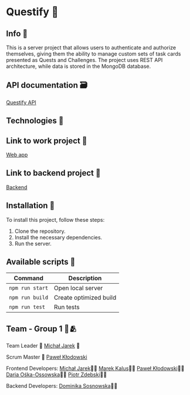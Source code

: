 #  Questify 🎉

## Info 📖

This is a server project that allows users to authenticate and authorize themselves, giving them the ability to manage custom sets of task cards presented as Quests and Challenges. The project uses REST API architecture, while data is stored in the MongoDB database.


## API documentation 🗃️

[Questify API](https://questify-backend.goit.global/api-docs/)

## Technologies 🔧


## Link to work project 🔗

[Web app](https://michal-jarek.github.io/questify-team1-project/login)

## Link to backend project 🔗

[Backend](https://github.com/Michal-Jarek/questify-team1-back-end)

## Installation 💾
To install this project, follow these steps:

1. Clone the repository.
2. Install the necessary dependencies.
3. Run the server.

## Available scripts 📜

| Command                   | Description                   |
| ------------------------- | ----------------------------- |
| `npm run start`           | Open local server             |
| `npm run build`           | Create optimized build        |
| `npm run test`            | Run tests                     |

## Team - Group 1 💪🫂 

Team Leader 🥷 
[Michał Jarek](https://github.com/Michal-Jarek) 🥷

Scrum Master 📆
[Paweł Kłodowski](https://github.com/AngryFace97)

Frontend Developers:
[Michał Jarek](https://github.com/Michal-Jarek)👨‍💻
[Marek Kalus](https://github.com/Marektg)👨‍💻
[Paweł Kłodowski](https://github.com/AngryFace97)👨‍💻
[Daria Ośka-Ossowska](https://github.com/DariaOskaOssowska)👩‍💻
[Piotr Zdebski](https://github.com/piotrekzd)👨‍💻

Backend Developers:
[Dominika Sosnowska](https://github.com/Dominika1708)👩‍💻